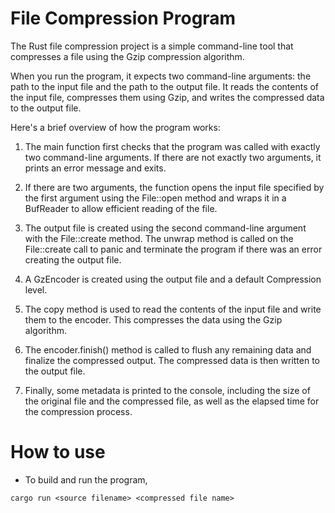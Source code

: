 # File Compression Program
The Rust file compression project is a simple command-line tool that compresses a file using the Gzip compression algorithm.

When you run the program, it expects two command-line arguments: the path to the input file and the path to the output file. It reads the contents of the input file, compresses them using Gzip, and writes the compressed data to the output file.

Here's a brief overview of how the program works:

1. The main function first checks that the program was called with exactly two command-line arguments. If there are not exactly two arguments, it prints an error message and exits.

2. If there are two arguments, the function opens the input file specified by the first argument using the File::open method and wraps it in a BufReader to allow efficient reading of the file.

3. The output file is created using the second command-line argument with the File::create method. The unwrap method is called on the File::create call to panic and terminate the program if there was an error creating the output file.

4. A GzEncoder is created using the output file and a default Compression level.

5. The copy method is used to read the contents of the input file and write them to the encoder. This compresses the data using the Gzip algorithm.

6. The encoder.finish() method is called to flush any remaining data and finalize the compressed output. The compressed data is then written to the output file.

7. Finally, some metadata is printed to the console, including the size of the original file and the compressed file, as well as the elapsed time for the compression process.

# How to use
- To build and run the program, 
```
cargo run <source filename> <compressed file name>

```